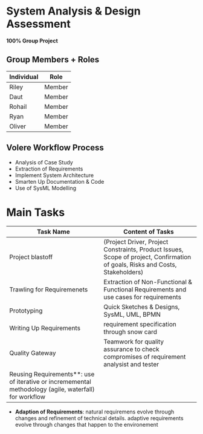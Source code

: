 # System Analysis & Design Assessment

**100% Group Project**


## **Group Members + Roles**
| Individual | Role |
|--------|------------------|
| Riley | Member |
| Daut  | Member |
| Rohail | Member |
| Ryan  | Member |
| Oliver | Member |

## Volere Workflow Process
- Analysis of Case Study
- Extraction of Requirements
- Implement System Architecture
- Smarten Up Documentation & Code
- Use of SysML Modelling 


# Main Tasks
| Task Name | Content of Tasks |
|-----------|------------------|
| Project blastoff | (Project Driver, Project Constraints, Product Issues, Scope of project, Confirmation of goals, Risks and Costs, Stakeholders) |
| Trawling for Requiremenets | Extraction of Non-Functional & Functional Requirements and use cases for requirements |
| Prototyping | Quick Sketches & Designs, SysML, UML, BPMN |
| Writing Up Requirements | requirement specification through snow card |
| Quality Gateway | Teamwork for quality assurance to check compromises of requirement analysist and tester |
| Reusing Requirements**: use of iterative or incrememental methodology (agile, waterfall) for workflow
- **Adaption of Requirements**: natural requiremens evolve through changes and refinement of technical details. adaptive requirements evolve through changes that happen to the environement



